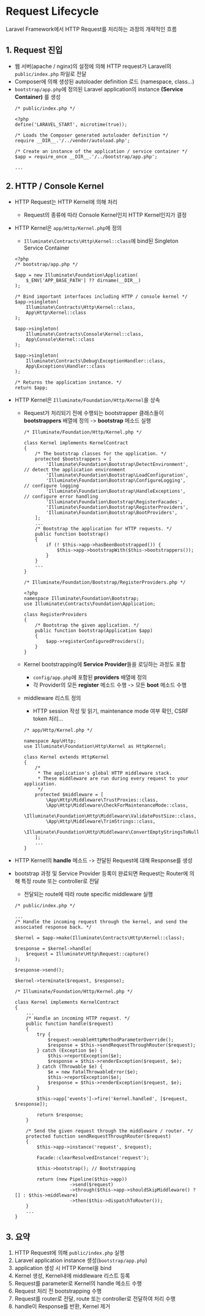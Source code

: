 # Request Lifecycle
Laravel Framework에서 HTTP Request를 처리하는 과정의 개략적인 흐름

## 1. Request 진입
* 웹 서버(apache / nginx)의 설정에 의해 HTTP request가 Laravel의 `public/index.php` 파일로 전달
* Composer에 의해 생성된 autoloader definition 로드 (namespace, class...)
* `bootstrap/app.php`에 정의된 Laravel application의 instance **(Service Container)** 를 생성
    ~~~
    /* public/index.php */    

    <?php
    define('LARAVEL_START', microtime(true));
    
    /* Loads the Composer generated autoloader definition */
    require __DIR__.'/../vendor/autoload.php';  
   
    /* Create an instance of the application / service container */
    $app = require_once __DIR__.'/../bootstrap/app.php';
    
    ...
    ~~~

## 2. HTTP / Console Kernel
* HTTP Request는 HTTP Kernel에 의해 처리
    * Request의 종류에 따라 Console Kernel인지 HTTP Kernel인지가 결정
* HTTP Kernel은 `app/Http/Kernel.php`에 정의
    * `Illuminate\Contracts\Http\Kernel::class`에 bind된 Singleton Service Container
    
    ~~~
    <?php
    /* bootstrap/app.php */
    
    $app = new Illuminate\Foundation\Application(
        $_ENV['APP_BASE_PATH'] ?? dirname(__DIR__)
    );
    
    /* Bind important interfaces including HTTP / console kernel */
    $app->singleton(
        Illuminate\Contracts\Http\Kernel::class,
        App\Http\Kernel::class
    );
    
    $app->singleton(
        Illuminate\Contracts\Console\Kernel::class,
        App\Console\Kernel::class
    );
    
    $app->singleton(
        Illuminate\Contracts\Debug\ExceptionHandler::class,
        App\Exceptions\Handler::class
    );
    
    /* Returns the application instance. */
    return $app;
    ~~~
    
* HTTP Kernel은 `Illuminate/Foundation/Http/Kernel`을 상속
    * Request가 처리되기 전에 수행되는 bootstrapper 클래스들이 **bootstrappers** 배열에 정의 -> **bootstrap** 메소드 실행
    
        ~~~
        /* Illuminate/Foundation/Http/Kernel.php */
        
        class Kernel implements KernelContract
        {  
            /* The bootstrap classes for the application. */
            protected $bootstrappers = [
                'Illuminate\Foundation\Bootstrap\DetectEnvironment',    // detect the application environment
                'Illuminate\Foundation\Bootstrap\LoadConfiguration',
                'Illuminate\Foundation\Bootstrap\ConfigureLogging',     // configure logging
                'Illuminate\Foundation\Bootstrap\HandleExceptions',     // configure error handling
                'Illuminate\Foundation\Bootstrap\RegisterFacades',  
                'Illuminate\Foundation\Bootstrap\RegisterProviders',
                'Illuminate\Foundation\Bootstrap\BootProviders',
            ];
            ...
            /* Bootstrap the application for HTTP requests. */
            public function bootstrap()
            {
                if (! $this->app->hasBeenBootstrapped()) {
                    $this->app->bootstrapWith($this->bootstrappers());
                }
            }
            ---
        }
        ~~~
        ~~~
        /* Illuminate/Foundation/Bootstrap/RegisterProviders.php */
        
        <?php
        namespace Illuminate\Foundation\Bootstrap;
        use Illuminate\Contracts\Foundation\Application;
        
        class RegisterProviders
        {
            /* Bootstrap the given application. */
            public function bootstrap(Application $app)
            {
                $app->registerConfiguredProviders();
            }
        }
        ~~~
    * Kernel bootstrapping에 **Service Provider**들을 로딩하는 과정도 포함
        * `config/app.php`에 포함된 **providers** 배열에 정의
        * 각 Provider의 모든 **register** 메소드 수행 -> 모든 **boot** 메소드 수행
        
    * middleware 리스트 정의
        * HTTP session 작성 및 읽기, maintenance mode 여부 확인, CSRF token 처리...
        
        ~~~
        /* app/Http/Kernel.php */
        
        namespace App\Http;
        use Illuminate\Foundation\Http\Kernel as HttpKernel;
        
        class Kernel extends HttpKernel
        {
            /*
             * The application's global HTTP middleware stack.
             * These middleware are run during every request to your application.
             */
            protected $middleware = [
                \App\Http\Middleware\TrustProxies::class,
                \App\Http\Middleware\CheckForMaintenanceMode::class,
                \Illuminate\Foundation\Http\Middleware\ValidatePostSize::class,
                \App\Http\Middleware\TrimStrings::class,
                \Illuminate\Foundation\Http\Middleware\ConvertEmptyStringsToNull::class,
            ];
            ...
        }
        ~~~
* HTTP Kernel의 **handle** 메소드 -> 전달된 Request에 대해 Response를 생성
* bootstrap 과정 및 Service Provider 등록이 완료되면 Request는 Router에 의해 특정 route 또는 controller로 전달
    * 전달되는 route에 따라 route specific middleware 실행
    
    ~~~
    /* public/index.php */    

    ...
    /* Handle the incoming request through the kernel, and send the associated response back. */
    
    $kernel = $app->make(Illuminate\Contracts\Http\Kernel::class);
    
    $response = $kernel->handle(
        $request = Illuminate\Http\Request::capture()
    );
    
    $response->send();
    
    $kernel->terminate($request, $response);
    ~~~
    ~~~
    /* Illuminate/Foundation/Http/Kernel.php */
        
    class Kernel implements KernelContract
    {  
        ...
        /* Handle an incoming HTTP request. */
        public function handle($request)
        {
            try {
                $request->enableHttpMethodParameterOverride();
                $response = $this->sendRequestThroughRouter($request);
            } catch (Exception $e) {
                $this->reportException($e);
                $response = $this->renderException($request, $e);
            } catch (Throwable $e) {
                $e = new FatalThrowableError($e);
                $this->reportException($e);
                $response = $this->renderException($request, $e);
            }
            
            $this->app['events']->fire('kernel.handled', [$request, $response]);
            
            return $response;
        }
        
        /* Send the given request through the middleware / router. */
        protected function sendRequestThroughRouter($request)
        {
            $this->app->instance('request', $request);
            
            Facade::clearResolvedInstance('request');
            
            $this->bootstrap(); // Bootstrapping
            
            return (new Pipeline($this->app))
                        ->send($request)
                        ->through($this->app->shouldSkipMiddleware() ? [] : $this->middleware)
                        ->then($this->dispatchToRouter());
        }
        ...
    }
    ~~~

## 3. 요약
1) HTTP Request에 의해 `public/index.php` 실행
2) Laravel application instance 생성(`bootstrap/app.php`)
3) application 생성 시 HTTP Kernel을 bind
4) Kernel 생성, Kernel내에 middleware 리스트 등록
5) Request를 parameter로 Kernel의 handle 메소드 수행
6) Request 처리 전 bootstrapping 수행
7) Request를 router로 전달, route 또는 controller로 전달하여 처리 수행
8) handle이 Response를 반환, Kernel 제거
